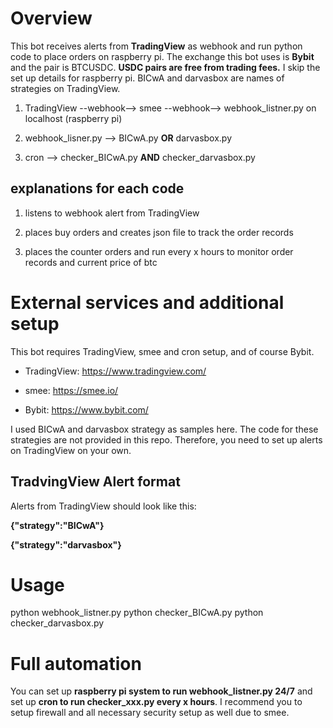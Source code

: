 # Overview
This bot receives alerts from **TradingView** as webhook and run python code to place orders on raspberry pi. The exchange this bot uses is **Bybit** and the pair is BTCUSDC. **USDC pairs are free from trading fees.** I skip the set up details for raspberry pi. BICwA and darvasbox are names of strategies on TradingView.

1. TradingView --webhook--> smee --webhook--> webhook_listner.py on localhost (raspberry pi)

2. webhook_lisner.py --> BICwA.py **OR** darvasbox.py

3. cron --> checker_BICwA.py **AND** checker_darvasbox.py

## explanations for each code
1. listens to webhook alert from TradingView

2. places buy orders and creates json file to track the order records

3. places the counter orders and run every x hours to monitor order records and current price of btc

# External services and additional setup
This bot requires TradingView, smee and cron setup, and of course Bybit.

- TradingView: https://www.tradingview.com/

- smee: https://smee.io/

- Bybit: https://www.bybit.com/

I used BICwA and darvasbox strategy as samples here. The code for these strategies are not provided in this repo. Therefore, you need to set up alerts on TradingView on your own. 

## TradvingView Alert format
Alerts from TradingView should look like this:

**{"strategy":"BICwA"}**

**{"strategy":"darvasbox"}**

# Usage

python webhook_listner.py
python checker_BICwA.py
python checker_darvasbox.py

# Full automation
You can set up **raspberry pi system to run webhook_listner.py 24/7** and set up **cron to run checker_xxx.py every x hours**.
I recommend you to setup firewall and all necessary security setup as well due to smee.
